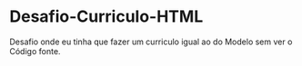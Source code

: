 # Desafio-Curriculo-HTML
Desafio onde eu tinha que fazer um curriculo igual ao do Modelo sem ver o Código fonte.
